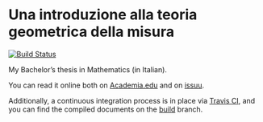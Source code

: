 Una introduzione alla teoria geometrica della misura
====================================================

[![Build Status](https://travis-ci.org/reale/introduzione-teoria-misura.svg?branch=build)](https://travis-ci.org/reale/introduzione-teoria-misura)

My Bachelor’s thesis in Mathematics (in Italian).

You can read it online both on [Academia.edu](https://www.academia.edu/29436542/Una_introduzione_alla_teoria_geometrica_della_misura) and on [issuu](https://issuu.com/roberto-reale/docs/una_introduzione_alla_teoria_geomet).

Additionally, a continuous integration process is in place via [Travis CI](https://travis-ci.org/), and you can find the compiled documents on the [build](https://github.com/reale/introduzione-teoria-misura/tree/build) branch.
